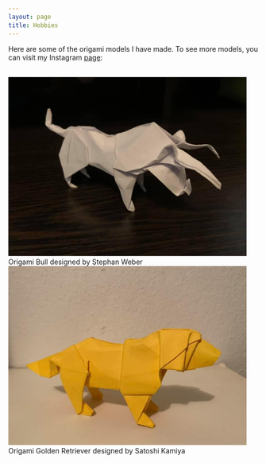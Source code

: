 ```yaml
---
layout: page
title: Hobbies
---
```


<p>Here are some of the origami models I have made. To see more models, you can visit my Instagram <a href="https://www.instagram.com/erics_origami/">page</a>:</p>
<br>
<img src="assets/bull.png" width="480" height="360" alt="">
<br>Origami Bull designed by Stephan Weber

<br>
<img src="assets/dog.png" width="480" height="360" alt="">
<br> Origami Golden Retriever designed by Satoshi Kamiya

